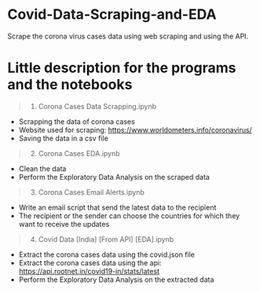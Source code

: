 # Covid-Data-Scraping-and-EDA
Scrape the corona virus cases data using web scraping and using the API. 


# Little description for the programs and the notebooks
> 1) Corona Cases Data Scrapping.ipynb
  - Scrapping the data of corona cases
  - Website used for scraping: https://www.worldometers.info/coronavirus/
  - Saving the data in a csv file



> 2) Corona Cases EDA.ipynb
  - Clean the data
  - Perform the Exploratory Data Analysis on the scraped data



> 3) Corona Cases Email Alerts.ipynb
  - Write an email script that send the latest data to the recipient
  - The recipient or the sender can choose the countries for which they want to receive the updates



> 4) Covid Data [India] [From API] [EDA].ipynb
  - Extract the corona cases data using the covid.json file
  - Extract the corona cases data using the api: https://api.rootnet.in/covid19-in/stats/latest
  - Perform the Exploratory Data Analysis on the extracted data
 

